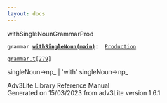 ```yaml
---
layout: docs
---
```

<span class="title">withSingleNoun</span><span class="type">GrammarProd</span>

`grammar `**[`withSingleNoun(main)`](../object/withSingleNoun(main).html)**` :   `[`Production`](../object/Production.html)

[`grammar.t`](../file/grammar.t.html)`[`[`279`](../source/grammar.t.html#279)`]`

<div class="gramrule">

singleNoun-\>np\_ \| 'with' singleNoun-\>np\_

</div>

<div class="ftr">

Adv3Lite Library Reference Manual  
Generated on 15/03/2023 from adv3Lite version 1.6.1

</div>
